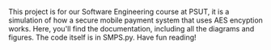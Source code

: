 This project is for our Software Engineering course at PSUT, it is a simulation of how a secure mobile payment system that uses AES encyption works. Here, you'll find the documentation, including all the diagrams and figures. The code itself is in SMPS.py. Have fun reading!
